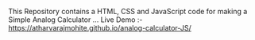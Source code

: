 This Repository contains a HTML, CSS and JavaScript code for making a Simple Analog Calculator ...
Live Demo :- https://atharvarajmohite.github.io/analog-calculator-JS/
